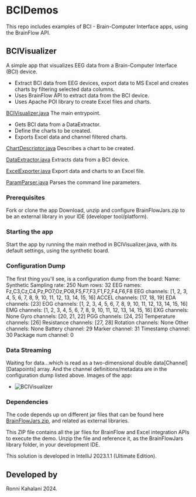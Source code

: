 # BCIDemos

This repo includes examples of BCI - Brain-Computer Interface apps, using the BrainFlow API.


## BCIVisualizer
A simple app that visualizes EEG data from a Brain-Computer Interface (BCI) device.
- Extract BCI data from EEG devices, export data to MS Excel and creates charts by filtering selected data columns.
- Uses BrainFlow API to extract data from the BCI device.
- Uses Apache POI library to create Excel files and charts.

[BCIVisualizer.java](src/org/example/bci/visualizer/BCIVisualizer.java)
The main entrypoint. 
- Gets BCI data from a DataExtractor.
- Define the charts to be created.
- Exports Excel data and channel filtered charts.


[ChartDescriptor.java](src/org/example/bci/visualizer/ChartDescriptor.java)
Describes a chart to be created.

[DataExtractor.java](src/org/example/bci/visualizer/DataExtractor.java)
Extracts data from a BCI device.

[ExcelExporter.java](src/org/example/bci/visualizer/ExcelExporter.java)
Export data and charts to an Excel file.

[ParamParser.java](src/org/example/bci/visualizer/ParamParser.java)
Parses the command line parameters.

### Prerequisites
Fork or clone the app
Download, unzip and configure BrainFlowJars.zip to be an external library in your IDE (developer tool/platform).

### Starting the app
Start the app by running the main method in BCIVisualizer.java, with its default settings, using the synthetic board.

### Configuration Dump
The first thing you'll see, is a configuration dump from the board:
Name: Synthetic
Sampling rate: 250
Num rows: 32
EEG names: Fz,C3,Cz,C4,Pz,PO7,Oz,PO8,F5,F7,F3,F1,F2,F4,F6,F8
EEG channels: [1, 2, 3, 4, 5, 6, 7, 8, 9, 10, 11, 12, 13, 14, 15, 16]
ACCEL channels: [17, 18, 19]
EDA channels: [23]
EOG channels: [1, 2, 3, 4, 5, 6, 7, 8, 9, 10, 11, 12, 13, 14, 15, 16]
EMG channels: [1, 2, 3, 4, 5, 6, 7, 8, 9, 10, 11, 12, 13, 14, 15, 16]
EXG channels: None
Gyro channels: [20, 21, 22]
PGG channels: [24, 25]
Temperature channels: [26]
Resistance channels: [27, 28]
Rotation channels: None
Other channels: None
Battery channel: 29
Marker channel: 31
Timestamp channel: 30
Package num channel: 0

### Data Streaming
Waiting for data...which is read as a two-dimensional double data[Channel][Datapoints] array. And the channel definitions/metadata are in the configuration dump listed above.
Images of the app:
- ![BCIVisualizer](https://learningisliving.dk/wp-content/uploads/2024/12/bci-excel-chart.png)

### Dependencies
The code depends up on different jar files that can be found here [BrainFlowJars.zip](https://drive.google.com/file/d/124RQcCQjArB9xW4oa_1Qri9ljCv8JVuO/view?usp=drive_link), and related as external libraries.

This ZIP file contains all the jar files for BrainFlow and Excel integration APIs to execute the demo.
Unzip the file and reference it, as the BrainFlowJars library folder, in your development IDE.

This solution is developed in IntelliJ 2023.1.1 (Ultimate Edition).

## Developed by
Ronni Kahalani 2024.

